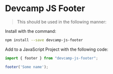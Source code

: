 # Devcamp JS Footer

> This should be used in the following manner:

Install with the command:

```bash
npm install --save devcamp-js-footer
```

Add to a JavaScript Project with the following code:

```javascript
import { footer } from "devcamp-js-footer";

footer('Some name');
```